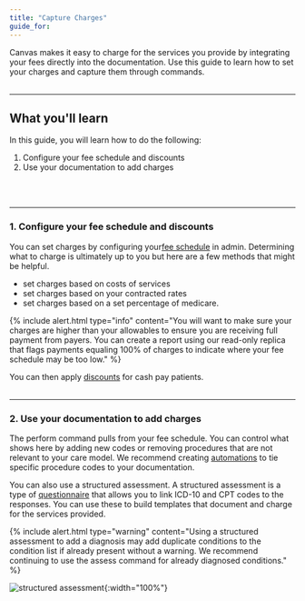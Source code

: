 ```yaml
---
title: "Capture Charges"
guide_for:
---
```

Canvas makes it easy to charge for the services you provide by integrating your fees directly into the documentation.  Use this guide to learn how to set your charges and capture them through commands. 
<br>
<br>
* * *
## What you'll learn
In this guide, you will learn how to do the following:
1. Configure your fee schedule and discounts
2. Use your documentation to add charges
<br>
<br>

* * *

### 1. Configure your fee schedule and discounts

You can set charges by configuring your[fee schedule](/documentation/fee-schedule) in admin. Determining what to charge is ultimately up to you but here are a few methods that might be helpful.
* set charges based on costs of services
* set charges based on your contracted rates
* set charges based on a set percentage of medicare. 


{% include alert.html type="info" content="You will want to make sure your charges are higher than your allowables to ensure you are receiving full payment from payers. You can create a report using our read-only replica that flags payments equaling 100% of charges to indicate where your fee schedule may be too low." %}

You can then apply [discounts](/documentation/discounts) for cash pay patients. 
<br>
<br>
* * *
### 2. Use your documentation to add charges

The perform command pulls from your fee schedule. You can control what shows here by adding new codes or removing procedures that are not relevant to your care model.  We recommend creating [automations](/documentation/automations) to tie specific procedure codes to your documentation. 

You can also use a structured assessment. A structured assessment is a type of [questionnaire](documentation/questionnaires) that allows you to link ICD-10 and CPT codes to the responses. You can use these to build templates that document and charge for the services provided. 

{% include alert.html type="warning" content="Using a structured assessment to add a diagnosis may add duplicate conditions to the condition list if already present without a warning. We recommend continuing to use the assess command for already diagnosed conditions."  %}

![structured assessment](/assets/images/sa.gif){:width="100%"}

